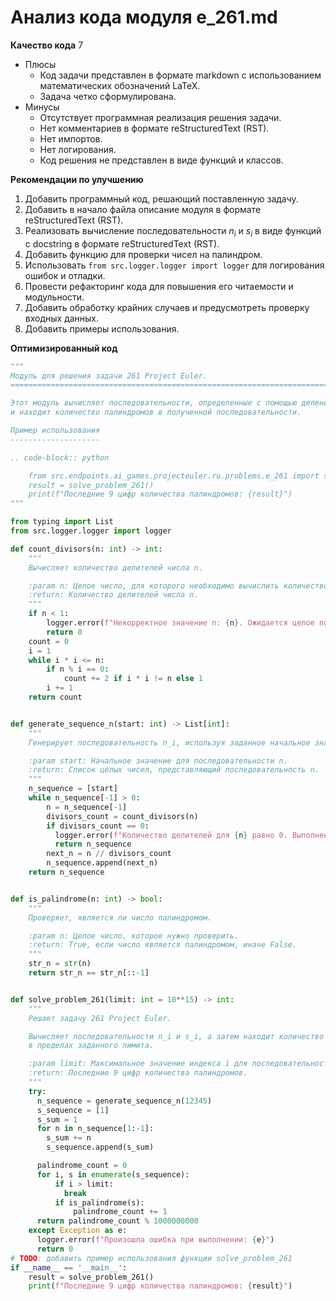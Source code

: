 # Анализ кода модуля e_261.md

**Качество кода**
7
- Плюсы
    - Код задачи представлен в формате markdown с использованием математических обозначений LaTeX.
    - Задача четко сформулирована.
- Минусы
    - Отсутствует программная реализация решения задачи.
    - Нет комментариев в формате reStructuredText (RST).
    - Нет импортов.
    - Нет логирования.
    - Код решения не представлен в виде функций и классов.

**Рекомендации по улучшению**
1. Добавить программный код, решающий поставленную задачу.
2. Добавить в начало файла описание модуля в формате reStructuredText (RST).
3. Реализовать вычисление последовательности $n_i$ и $s_i$ в виде функций с docstring в формате reStructuredText (RST).
4. Добавить функцию для проверки чисел на палиндром.
5. Использовать `from src.logger.logger import logger` для логирования ошибок и отладки.
6. Провести рефакторинг кода для повышения его читаемости и модульности.
7. Добавить обработку крайних случаев и предусмотреть проверку входных данных.
8. Добавить примеры использования.

**Оптимизированный код**
```python
"""
Модуль для решения задачи 261 Project Euler.
=========================================================================================

Этот модуль вычисляет последовательности, определенные с помощью деления,
и находит количество палиндромов в полученной последовательности.

Пример использования
--------------------

.. code-block:: python

    from src.endpoints.ai_games.projecteuler.ru.problems.e_261 import solve_problem_261
    result = solve_problem_261()
    print(f"Последние 9 цифр количества палиндромов: {result}")
"""

from typing import List
from src.logger.logger import logger

def count_divisors(n: int) -> int:
    """
    Вычисляет количество делителей числа n.

    :param n: Целое число, для которого необходимо вычислить количество делителей.
    :return: Количество делителей числа n.
    """
    if n < 1:
        logger.error(f"Некорректное значение n: {n}. Ожидается целое положительное число.")
        return 0
    count = 0
    i = 1
    while i * i <= n:
        if n % i == 0:
            count += 2 if i * i != n else 1
        i += 1
    return count


def generate_sequence_n(start: int) -> List[int]:
    """
    Генерирует последовательность n_i, используя заданное начальное значение.

    :param start: Начальное значение для последовательности n.
    :return: Список целых чисел, представляющий последовательность n.
    """
    n_sequence = [start]
    while n_sequence[-1] > 0:
        n = n_sequence[-1]
        divisors_count = count_divisors(n)
        if divisors_count == 0:
          logger.error(f"Количество делителей для {n} равно 0. Выполнение прервано")
          return n_sequence
        next_n = n // divisors_count
        n_sequence.append(next_n)
    return n_sequence


def is_palindrome(n: int) -> bool:
    """
    Проверяет, является ли число палиндромом.

    :param n: Целое число, которое нужно проверить.
    :return: True, если число является палиндромом, иначе False.
    """
    str_n = str(n)
    return str_n == str_n[::-1]


def solve_problem_261(limit: int = 10**15) -> int:
    """
    Решает задачу 261 Project Euler.

    Вычисляет последовательности n_i и s_i, а затем находит количество палиндромов s_i
    в пределах заданного лимита.

    :param limit: Максимальное значение индекса i для последовательности s_i.
    :return: Последние 9 цифр количества палиндромов.
    """
    try:
      n_sequence = generate_sequence_n(12345)
      s_sequence = [1]
      s_sum = 1
      for n in n_sequence[1:-1]:
        s_sum += n
        s_sequence.append(s_sum)

      palindrome_count = 0
      for i, s in enumerate(s_sequence):
          if i > limit:
            break
          if is_palindrome(s):
              palindrome_count += 1
      return palindrome_count % 1000000000
    except Exception as e:
      logger.error(f"Произошла ошибка при выполнении: {e}")
      return 0
# TODO: добавить пример использования функции solve_problem_261
if __name__ == '__main__':
    result = solve_problem_261()
    print(f"Последние 9 цифр количества палиндромов: {result}")
```
